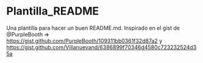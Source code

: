 # Plantilla_README
Una plantilla para hacer un buen README.md. Inspirado en el gist de @PurpleBooth => https://gist.github.com/PurpleBooth/109311bb0361f32d87a2 y https://gist.github.com/Villanuevand/6386899f70346d4580c723232524d35a



